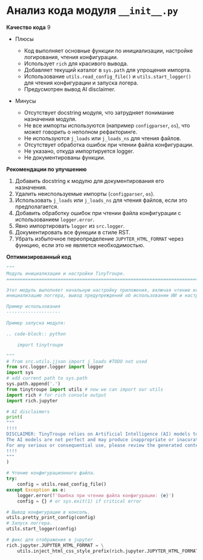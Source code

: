 # Анализ кода модуля `__init__.py`

**Качество кода**
9
- Плюсы
    - Код выполняет основные функции по инициализации, настройке логирования, чтения конфигурации.
    - Использует `rich` для красивого вывода.
    - Добавляет текущий каталог в `sys.path` для упрощения импорта.
    - Использование `utils.read_config_file()` и `utils.start_logger()` для чтения конфигурации и запуска логера.
    - Предусмотрен вывод AI disclaimer.

- Минусы
    - Отсутствует docstring модуля, что затрудняет понимание назначения модуля.
    - Не все импорты используются (например `configparser`, `os`), что может говорить о неполном рефакторинге.
    - Не используются `j_loads` или `j_loads_ns` для чтения файлов.
    - Отсутствует обработка ошибок при чтении файла конфигурации.
    - Не указано, откуда импортируется logger.
    - Не документированы функции.

**Рекомендации по улучшению**

1.  Добавить docstring к модулю для документирования его назначения.
2.  Удалить неиспользуемые импорты (`configparser`, `os`).
3.  Использовать `j_loads` или `j_loads_ns` для чтения файлов, если это предполагается.
4.  Добавить обработку ошибок при чтении файла конфигурации с использованием `logger.error`.
5.  Явно импортировать `logger` из `src.logger`.
6.  Документировать все функции в стиле RST.
7.  Убрать избыточное переопределение `JUPYTER_HTML_FORMAT` через функцию, если это не является необходимостью.

**Оптимизированный код**

```python
"""
Модуль инициализации и настройки TinyTroupe.
=========================================================================================

Этот модуль выполняет начальную настройку приложения, включая чтение конфигурационного файла,
инициализацию логгера, вывод предупреждений об использовании ИИ и настройку стилей для Jupyter.

Пример использования
--------------------

Пример запуска модуля:

.. code-block:: python

    import tinytroupe

"""
# from src.utils.jjson import j_loads #TODO not used
from src.logger.logger import logger
import sys
# add current path to sys.path
sys.path.append('.')
from tinytroupe import utils # now we can import our utils
import rich # for rich console output
import rich.jupyter

# AI disclaimers
print(
"""
!!!!
DISCLAIMER: TinyTroupe relies on Artificial Intelligence (AI) models to generate content.
The AI models are not perfect and may produce inappropriate or inacurate results.
For any serious or consequential use, please review the generated content before using it.
!!!!
"""
)

# Чтение конфигурационного файла.
try:
    config = utils.read_config_file()
except Exception as e:
    logger.error(f'Ошибка при чтении файла конфигурации: {e}')
    config = {} # or sys.exit(1) if critical error

# Вывод конфигурации в консоль.
utils.pretty_print_config(config)
# Запуск логгера.
utils.start_logger(config)

# фикс для отображения в jupyter
rich.jupyter.JUPYTER_HTML_FORMAT = \
    utils.inject_html_css_style_prefix(rich.jupyter.JUPYTER_HTML_FORMAT, "margin:0px;")
```